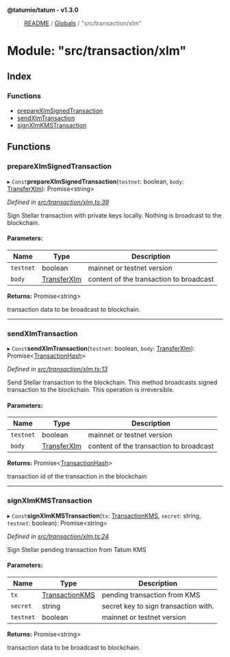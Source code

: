 **@tatumio/tatum - v1.3.0**

> [README](../README.md) / [Globals](../globals.md) / "src/transaction/xlm"

# Module: "src/transaction/xlm"

## Index

### Functions

* [prepareXlmSignedTransaction](_src_transaction_xlm_.md#preparexlmsignedtransaction)
* [sendXlmTransaction](_src_transaction_xlm_.md#sendxlmtransaction)
* [signXlmKMSTransaction](_src_transaction_xlm_.md#signxlmkmstransaction)

## Functions

### prepareXlmSignedTransaction

▸ `Const`**prepareXlmSignedTransaction**(`testnet`: boolean, `body`: [TransferXlm](../classes/_src_model_request_transferxlm_.transferxlm.md)): Promise\<string>

*Defined in [src/transaction/xlm.ts:39](https://github.com/tatumio/tatum-js/blob/31bb1b4/src/transaction/xlm.ts#L39)*

Sign Stellar transaction with private keys locally. Nothing is broadcast to the blockchain.

#### Parameters:

Name | Type | Description |
------ | ------ | ------ |
`testnet` | boolean | mainnet or testnet version |
`body` | [TransferXlm](../classes/_src_model_request_transferxlm_.transferxlm.md) | content of the transaction to broadcast |

**Returns:** Promise\<string>

transaction data to be broadcast to blockchain.

___

### sendXlmTransaction

▸ `Const`**sendXlmTransaction**(`testnet`: boolean, `body`: [TransferXlm](../classes/_src_model_request_transferxlm_.transferxlm.md)): Promise\<[TransactionHash](../interfaces/_src_model_response_common_transactionhash_.transactionhash.md)>

*Defined in [src/transaction/xlm.ts:13](https://github.com/tatumio/tatum-js/blob/31bb1b4/src/transaction/xlm.ts#L13)*

Send Stellar transaction to the blockchain. This method broadcasts signed transaction to the blockchain.
This operation is irreversible.

#### Parameters:

Name | Type | Description |
------ | ------ | ------ |
`testnet` | boolean | mainnet or testnet version |
`body` | [TransferXlm](../classes/_src_model_request_transferxlm_.transferxlm.md) | content of the transaction to broadcast |

**Returns:** Promise\<[TransactionHash](../interfaces/_src_model_response_common_transactionhash_.transactionhash.md)>

transaction id of the transaction in the blockchain

___

### signXlmKMSTransaction

▸ `Const`**signXlmKMSTransaction**(`tx`: [TransactionKMS](../classes/_src_model_response_kms_transactionkms_.transactionkms.md), `secret`: string, `testnet`: boolean): Promise\<string>

*Defined in [src/transaction/xlm.ts:24](https://github.com/tatumio/tatum-js/blob/31bb1b4/src/transaction/xlm.ts#L24)*

Sign Stellar pending transaction from Tatum KMS

#### Parameters:

Name | Type | Description |
------ | ------ | ------ |
`tx` | [TransactionKMS](../classes/_src_model_response_kms_transactionkms_.transactionkms.md) | pending transaction from KMS |
`secret` | string | secret key to sign transaction with. |
`testnet` | boolean | mainnet or testnet version |

**Returns:** Promise\<string>

transaction data to be broadcast to blockchain.
